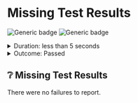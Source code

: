 # Missing Test Results

![Generic badge](https://img.shields.io/badge/Requests_0/0-PASSED-brightgreen.svg)
![Generic badge](https://img.shields.io/badge/Assertions_0/0-PASSED-brightgreen.svg)
<details>
  <summary>Duration: less than 5 seconds</summary>
  <table>
    <tr>
      <th>Start:</th>
      <td><code>2024-02-28 16:39:28.995 UTC</code></td>
    </tr>
    <tr>
      <th>Finish:</th>
      <td><code>2024-02-28 16:39:29.092 UTC</code></td>
    </tr>
    <tr>
      <th>Duration:</th>
      <td><code>0.097</code></td>
    </tr>
    <tr>
      <th>Response Time Average:</th>
      <td><code>N/A</code></td>
    </tr>
    <tr>
      <th>Response Time Min:</th>
      <td><code>N/A</code></td>
    </tr>
    <tr>
      <th>Response Time Max:</th>
      <td><code>N/A</code></td>
    </tr>
  </table>
</details>
<details>
  <summary>Outcome: Passed</summary>
  <table>
    <tr>
      <th></th>
      <th>executed</th>
      <th>failed</th>
    </tr>
    <tr>
      <th>iterations</th>
      <td>0</td>
      <td>0</td>
    </tr>
    <tr>
      <th>requests</th>
      <td>0</td>
      <td>0</td>
    </tr>
    <tr>
      <th>test-scripts</th>
      <td>0</td>
      <td>0</td>
    </tr>
    <tr>
      <th>prerequest-scripts</th>
      <td>0</td>
      <td>0</td>
    </tr>
    <tr>
      <th>assertions</th>
      <td>0</td>
      <td>0</td>
    </tr>
  </table>
</details>

## :grey_question: Missing Test Results

There were no failures to report.

